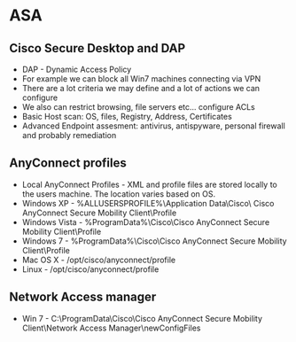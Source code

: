 # ASA

## Cisco Secure Desktop and DAP

- DAP - Dynamic Access Policy
- For example we can block all Win7 machines connecting via VPN
- There are a lot criteria we may define and a lot of actions we can configure
- We also can restrict browsing, file servers etc... configure ACLs
- Basic Host scan: OS, files, Registry, Address, Certificates
- Advanced Endpoint assesment: antivirus, antispyware, personal firewall and probably remediation

## AnyConnect profiles

- Local AnyConnect Profiles - XML and profile files are stored locally to the users machine. The location varies based on OS.
- Windows XP - %ALLUSERSPROFILE%\Application Data\Cisco\ Cisco AnyConnect Secure Mobility Client\Profile
- Windows Vista - %ProgramData%\Cisco\Cisco AnyConnect Secure Mobility Client\Profile
- Windows 7 - %ProgramData%\Cisco\Cisco AnyConnect Secure Mobility Client\Profile
- Mac OS X - /opt/cisco/anyconnect/profile
- Linux - /opt/cisco/anyconnect/profile

## Network Access manager

- Win 7 - C:\ProgramData\Cisco\Cisco AnyConnect Secure Mobility Client\Network Access Manager\newConfigFiles
